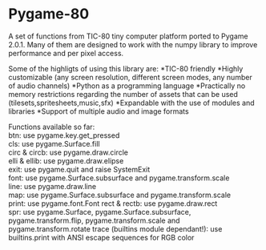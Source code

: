 # Pygame-80
A set of functions from TIC-80 tiny computer platform ported to Pygame 2.0.1. Many of them are designed to work with the numpy library to improve performance and per pixel access.  

Some of the highligts of using this library are:
*TIC-80 friendly
*Highly customizable (any screen resolution, different screen modes, any number of audio channels)
*Python as a programming language
*Practically no memory restrictions regarding the number of assets that can be used (tilesets,spritesheets,music,sfx)
*Expandable with the use of modules and libraries
*Support of multiple audio and image formats

Functions available so far:  
btn: use pygame.key.get_pressed  
cls: use pygame.Surface.fill  
circ & circb: use pygame.draw.circle  
elli & ellib: use pygame.draw.elipse  
exit: use pygame.quit and raise SystemExit  
font: use pygame.Surface.subsurface and pygame.transform.scale  
line: use pygame.draw.line  
map: use pygame.Surface.subsurface and pygame.transform.scale  
print: use pygame.font.Font
rect & rectb: use pygame.draw.rect  
spr: use pygame.Surface, pygame.Surface.subsurface, pygame.transform.flip, pygame.transform.scale and pygame.transform.rotate
trace (builtins module dependant!): use builtins.print with ANSI escape sequences for RGB color
